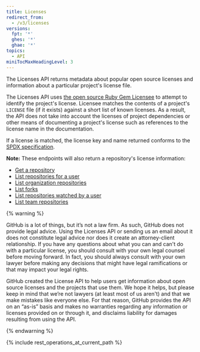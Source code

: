 ```yaml
---
title: Licenses
redirect_from:
  - /v3/licenses
versions:
  fpt: '*'
  ghes: '*'
  ghae: '*'
topics:
  - API
miniTocMaxHeadingLevel: 3
---
```


The Licenses API returns metadata about popular open source licenses and information about a particular project's license file.

The Licenses API uses [the open source Ruby Gem Licensee](https://github.com/benbalter/licensee) to attempt to identify the project's license. Licensee matches the contents of a project's `LICENSE` file (if it exists) against a short list of known licenses. As a result, the API does not take into account the licenses of project dependencies or other means of documenting a project's license such as references to the license name in the documentation.

If a license is matched, the license key and name returned conforms to the [SPDX specification](https://spdx.org/).

**Note:** These endpoints will also return a repository's license information:

- [Get a repository](/rest/reference/repos#get-a-repository)
- [List repositories for a user](/rest/reference/repos#list-repositories-for-a-user)
- [List organization repositories](/rest/reference/repos#list-organization-repositories)
- [List forks](/rest/reference/repos#list-forks)
- [List repositories watched by a user](/rest/reference/activity#list-repositories-watched-by-a-user)
- [List team repositories](/rest/reference/teams#list-team-repositories)

{% warning %}

GitHub is a lot of things, but it’s not a law firm. As such, GitHub does not provide legal advice. Using the Licenses API or sending us an email about it does not constitute legal advice nor does it create an attorney-client relationship. If you have any questions about what you can and can't do with a particular license, you should consult with your own legal counsel before moving forward. In fact, you should always consult with your own lawyer before making any decisions that might have legal ramifications or that may impact your legal rights.

GitHub created the License API to help users get information about open source licenses and the projects that use them. We hope it helps, but please keep in mind that we’re not lawyers (at least most of us aren't) and that we make mistakes like everyone else. For that reason, GitHub provides the API on an “as-is” basis and makes no warranties regarding any information or licenses provided on or through it, and disclaims liability for damages resulting from using the API.

{% endwarning %}

{% include rest_operations_at_current_path %}
